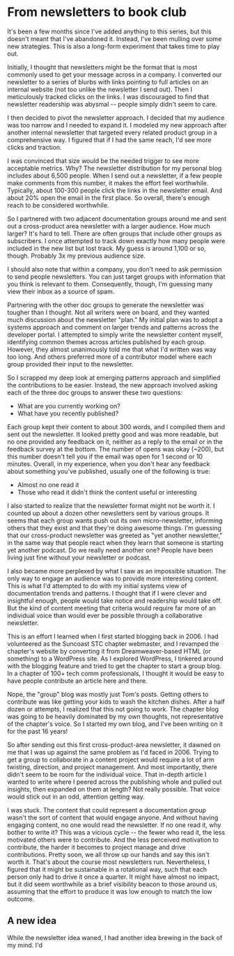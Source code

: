 # From newsletters to book club

It's been a few months since I've added anything to this series, but this doesn't meant that I've abandoned it. Instead, I've been mulling over some new strategies. This is also a long-form experiment that takes time to play out.

Initially, I thought that newsletters might be the format that is most commonly used to get your message across in a company. I converted our newsletter to a series of blurbs with links pointing to full articles on an internal website (not too unlike the newsletter I send out). Then I meticulously tracked clicks on the links. I was discouraged to find that newsletter readership was abysmal -- people simply didn't seem to care.

I then decided to pivot the newsletter approach. I decided that my audience was too narrow and I needed to expand it. I modeled my new approach after another internal newsletter that targeted every related product group in a comprehensive way. I figured that if I had the same reach, I'd see more clicks and traction.

I was convinced that size would be the needed trigger to see more acceptable metrics. Why? The newsletter distribution for my personal blog includes about 6,500 people. When I send out a newsletter, if a few people make comments from this number, it makes the effort feel worthwhile. Typically, about 100-300 people click the links in the newsletter email. And about 20% open the email in the first place. So overall, there's enough reach to be considered worthwhile. 

So I partnered with two adjacent documentation groups around me and sent out a cross-product area newsletter with a larger audience. How much larger? It's hard to tell. There are often groups that include other groups as subscribers. I once attempted to track down exactly how many people were included in the new list but lost track. My guess is around 1,100 or so, though. Probably 3x my previous audience size.

I should also note that within a company, you don't need to ask permission to send people newsletters. You can just target groups with information that you think is relevant to them. Consequently, though, I'm guessing many view their inbox as a source of spam.

Partnering with the other doc groups to generate the newsletter was tougher than I thought. Not all writers were on board, and they wanted much discussion about the newsletter "plan." My initial plan was to adopt a systems approach and comment on larger trends and patterns across the developer portal. I attempted to simply write the newsletter content myself, identifying common themes across articles published by each group. However, they almost unanimously told me that what I'd written was way too long. And others preferred more of a contributor model where each group provided their input to the newsletter. 

So I scrapped my deep look at emerging patterns approach and simplified the contributions to be easier. Instead, the new approach involved asking each of the three doc groups to answer these two questions: 

* What are you currently working on?
* What have you recently published? 

Each group kept their content to about 300 words, and I compiled them and sent out the newsletter. It looked pretty good and was more readable, but no one provided any feedback on it, neither as a reply to the email or in the feedback survey at the bottom. The number of opens was okay (~200), but this number doesn't tell you if the email was open for 1 second or 10 minutes. Overall, in my experience, when you don't hear any feedback about something you've published, usually one of the following is true: 

* Almost no one read it
* Those who read it didn't think the content useful or interesting

I also started to realize that the newsletter format might not be worth it. I counted up about a dozen other newsletters sent by various groups. It seems that each group wants push out its own micro-newsletter, informing others that they exist and that they're doing awesome things. I'm guessing that our cross-product newsletter was greeted as "yet another newsletter," in the same way that people react when they learn that someone is starting yet another podcast. Do we really need another one? People have been living just fine without your newsletter or podcast.

I also became more perplexed by what I saw as an impossible situation. The only way to engage an audience was to provide more interesting content. This is what I'd attempted to do with my initial systems view of documentation trends and patterns. I thought that if I were clever and insightful enough, people would take notice and readership would take off. But the kind of content meeting that criteria would require far more of an individual voice than would ever be possible through a collaborative newsletter.

This is an effort I learned when I first started blogging back in 2006. I had volunteered as the Suncoast STC chapter webmaster, and I revamped the chapter's website by converting it from Dreamweaver-based HTML (or something) to a WordPress site. As I explored WordPress, I tinkered around with the blogging feature and tried to get the chapter to start a group blog. In a chapter of 100+ tech comm professionals, I thought it would be easy to have people contribute an article here and there. 

Nope, the "group" blog was mostly just Tom's posts. Getting others to contribute was like getting your kids to wash the kitchen dishes. After a half dozen or attempts, I realized that this not going to work. The chapter blog was going to be heavily dominated by my own thoughts, not representative of the chapter's voice. So I started my own blog, and I've been writing on it for the past 16 years!

So after sending out this first cross-product-area newsletter, it dawned on me that I was up against the same problem as I'd faced in 2006. Trying to get a group to collaborate in a content project would require a lot of arm twisting, direction, and project management. And most importantly, there didn't seem to be room for the individual voice. That in-depth article I wanted to write where I peered across the publishing whole and pulled out insights, then expanded on them at length? Not really possible. That voice would stick out in an odd, attention getting way. 

I was stuck. The content that could represent a documentation group wasn't the sort of content that would engage anyone. And without having engaging content, no one would read the newsletter. If no one read it, why bother to write it? This was a vicious cycle -- the fewer who read it, the less motivated others were to contribute. And the less perceived motivation to contribute, the harder it becomes to project manage and drive contributions. Pretty soon, we all throw up our hands and say this isn't worth it. That's about the course most newsletters run. Nevertheless, I figured that it might be sustainable in a rotational way, such that each person only had to drive it once a quarter. It might have almost no impact, but it did seem worthwhile as a brief visibility beacon to those around us, assuming that the effort to produce it was low enough to match the low outcome.

## A new idea

While the newsletter idea waned, I had another idea brewing in the back of my mind. I'd 

